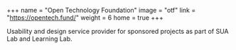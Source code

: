 +++
name = "Open Technology Foundation"
image = "otf"
link = "https://opentech.fund/"
weight = 6
home = true
+++

Usability and design service provider for sponsored projects as part of SUA Lab and Learning Lab.
